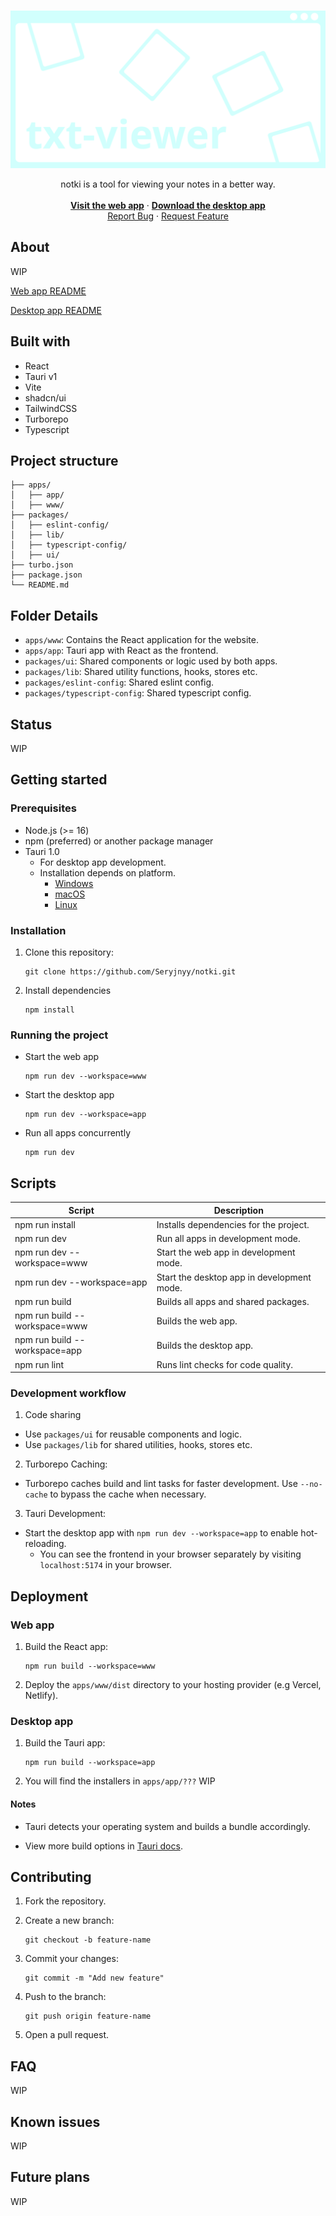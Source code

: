 <!-- PROJECT LOGO -->
<br />
<div align="center">

![Logo](/Images/banner.svg)

  <p align="center">
    notki is a  tool for viewing your notes in a better way.
    </br>
    </br>
    <a href="https://notki-app.netlify.app/"><strong>Visit the web app</strong></a>
    ·
    <a href="https://github.com/Seryjnyy/notki/releases"><strong>Download the desktop app</strong></a>
    <br />
    <a href="https://github.com/Seryjnyy/notki/issues/new?assignees=&labels=&projects=&template=bug_report.md&title=">Report Bug</a>
    ·
    <a href="https://github.com/Seryjnyy/notki/issues/new?assignees=&labels=&projects=&template=feature_request.md&title=">Request Feature</a>
  </p>
</div>

<!-- TABLE OF CONTENTS -->
<!-- <details>
  <summary>Table of Contents</summary>
  <ol>
    <li>
      <a href="#about">About</a>
    </li>
    <li><a href="#built-with">Built with</a></li>
    <li><a href="#usage">Usage</a></li>
    <li><a href="#status">Status</a></li>
    <li>
      <a href="#getting-started">Getting Started</a>
      <ul>
        <li><a href="#locally">Locally</a>
          <ul>
            <li><a href="#for-development">For development</a></li>
            <li><a href="#locally">Just running it</a></li>
          </ul>
        </li>
      </ul>
    </li>
  </ol>
</details> -->

## About

WIP

[Web app README](/apps/www/README.md)

[Desktop app README](/apps/app/README.md)

## Built with

- React
- Tauri v1
- Vite
- shadcn/ui
- TailwindCSS
- Turborepo
- Typescript

## Project structure

```
├── apps/
│   ├── app/
│   ├── www/
├── packages/
│   ├── eslint-config/
│   ├── lib/
│   ├── typescript-config/
│   ├── ui/
├── turbo.json
├── package.json
└── README.md
```

## Folder Details

- `apps/www`: Contains the React application for the website.
- `apps/app`: Tauri app with React as the frontend.
- `packages/ui`: Shared components or logic used by both apps.
- `packages/lib`: Shared utility functions, hooks, stores etc.
- `packages/eslint-config`: Shared eslint config.
- `packages/typescript-config`: Shared typescript config.

## Status

WIP

## Getting started

### Prerequisites

- Node.js (>= 16)
- npm (preferred) or another package manager
- Tauri 1.0
  - For desktop app development.
  - Installation depends on platform.
    - [Windows](https://v1.tauri.app/v1/guides/getting-started/prerequisites)
    - [macOS](https://v1.tauri.app/v1/guides/getting-started/prerequisites#setting-up-macos)
    - [Linux](https://v1.tauri.app/v1/guides/getting-started/prerequisites#setting-up-macos)

### Installation

1. Clone this repository:

   ```
   git clone https://github.com/Seryjnyy/notki.git
   ```

2. Install dependencies

   ```
   npm install
   ```

### Running the project

- Start the web app

  ```
  npm run dev --workspace=www
  ```

- Start the desktop app

  ```
  npm run dev --workspace=app
  ```

- Run all apps concurrently

  ```
  npm run dev
  ```

## Scripts

| Script                        | Description                                |
| ----------------------------- | ------------------------------------------ |
| npm run install               | Installs dependencies for the project.     |
| npm run dev                   | Run all apps in development mode.          |
| npm run dev --workspace=www   | Start the web app in development mode.     |
| npm run dev --workspace=app   | Start the desktop app in development mode. |
| npm run build                 | Builds all apps and shared packages.       |
| npm run build --workspace=www | Builds the web app.                        |
| npm run build --workspace=app | Builds the desktop app.                    |
| npm run lint                  | Runs lint checks for code quality.         |

### Development workflow

1. Code sharing

- Use `packages/ui` for reusable components and logic.
- Use `packages/lib` for shared utilities, hooks, stores etc.

2. Turborepo Caching:

- Turborepo caches build and lint tasks for faster development.
  Use `--no-cache` to bypass the cache when necessary.

3. Tauri Development:

- Start the desktop app with `npm run dev --workspace=app` to enable hot-reloading.
  - You can see the frontend in your browser separately by visiting `localhost:5174` in your browser.

## Deployment

### Web app

1. Build the React app:

   ```
   npm run build --workspace=www
   ```

2. Deploy the `apps/www/dist` directory to your hosting provider (e.g Vercel, Netlify).

### Desktop app

1. Build the Tauri app:

   ```
   npm run build --workspace=app
   ```

2. You will find the installers in `apps/app/???` WIP

#### Notes

- Tauri detects your operating system and builds a bundle accordingly.

- View more build options in [Tauri docs](https://v1.tauri.app/v1/guides/building/).

## Contributing

1. Fork the repository.
2. Create a new branch:

   ```
   git checkout -b feature-name
   ```

3. Commit your changes:

   ```
   git commit -m "Add new feature"
   ```

4. Push to the branch:

   ```
   git push origin feature-name
   ```

5. Open a pull request.

## FAQ

WIP

## Known issues

WIP

## Future plans

WIP
